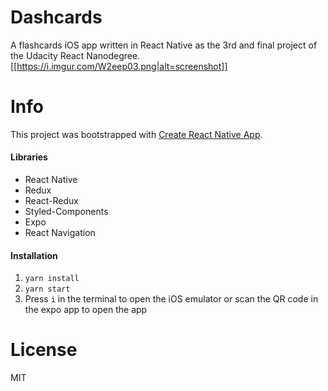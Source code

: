 # Dashcards
A flashcards iOS app written in React Native as the 3rd and final project of the Udacity React Nanodegree.
[[https://i.imgur.com/W2eep03.png|alt=screenshot]]

# Info
This project was bootstrapped with [Create React Native App](https://github.com/react-community/create-react-native-app).

#### Libraries
- React Native
- Redux
- React-Redux
- Styled-Components
- Expo
- React Navigation

#### Installation
1. `yarn install`
2. `yarn start`
3. Press `i` in the terminal to open the iOS emulator or scan the QR code in the expo app to open the app

# License
MIT
